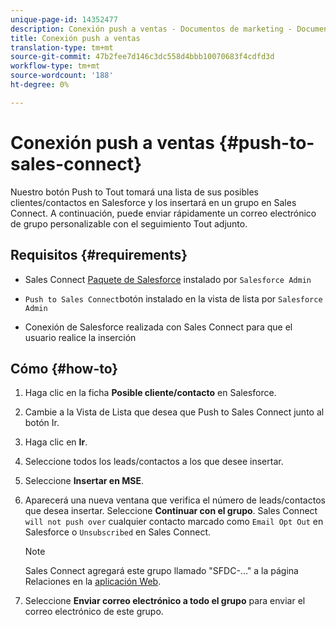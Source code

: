 ```yaml
---
unique-page-id: 14352477
description: Conexión push a ventas - Documentos de marketing - Documentación del producto
title: Conexión push a ventas
translation-type: tm+mt
source-git-commit: 47b2fee7d146c3dc558d4bbb10070683f4cdfd3d
workflow-type: tm+mt
source-wordcount: '188'
ht-degree: 0%

---
```



# Conexión push a ventas {#push-to-sales-connect}

Nuestro botón Push to Tout tomará una lista de sus posibles clientes/contactos en Salesforce y los insertará en un grupo en Sales Connect. A continuación, puede enviar rápidamente un correo electrónico de grupo personalizable con el seguimiento Tout adjunto.

## Requisitos {#requirements}

* Sales Connect [Paquete de Salesforce](http://docs.marketo.com/x/C4PS) instalado por `Salesforce Admin`

* `Push to Sales Connect`botón instalado en la vista de lista por  `Salesforce Admin`

* Conexión de Salesforce realizada con Sales Connect para que el usuario realice la inserción

## Cómo {#how-to}

1. Haga clic en la ficha **Posible cliente/contacto** en Salesforce.
1. Cambie a la Vista de Lista que desea que Push to Sales Connect junto al botón Ir.
1. Haga clic en **Ir**.
1. Seleccione todos los leads/contactos a los que desee insertar.
1. Seleccione **Insertar en MSE**.
1. Aparecerá una nueva ventana que verifica el número de leads/contactos que desea insertar. Seleccione **Continuar con el grupo**. Sales Connect `will not push over` cualquier contacto marcado como `Email Opt Out` en Salesforce o `Unsubscribed` en Sales Connect.

   >[!NOTE]
   >
   >Sales Connect agregará este grupo llamado &quot;SFDC-...&quot; a la página Relaciones en la [aplicación Web](http://toutapp.com/login).

1. Seleccione **Enviar correo electrónico a todo el grupo** para enviar el correo electrónico de este grupo.

